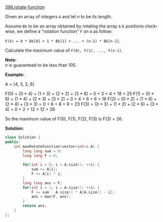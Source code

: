 [396.rotate-function](https://leetcode.com/problems/rotate-function/)  

Given an array of integers `A` and let _n_ to be its length.

Assume `Bk` to be an array obtained by rotating the array `A` _k_ positions clock-wise, we define a "rotation function" `F` on `A` as follow:

`F(k) = 0 * Bk[0] + 1 * Bk[1] + ... + (n-1) * Bk[n-1]`.

Calculate the maximum value of `F(0), F(1), ..., F(n-1)`.

**Note:**  
_n_ is guaranteed to be less than 105.

**Example:**

A = \[4, 3, 2, 6\]

F(0) = (0 \* 4) + (1 \* 3) + (2 \* 2) + (3 \* 6) = 0 + 3 + 4 + 18 = 25
F(1) = (0 \* 6) + (1 \* 4) + (2 \* 3) + (3 \* 2) = 0 + 4 + 6 + 6 = 16
F(2) = (0 \* 2) + (1 \* 6) + (2 \* 4) + (3 \* 3) = 0 + 6 + 8 + 9 = 23
F(3) = (0 \* 3) + (1 \* 2) + (2 \* 6) + (3 \* 4) = 0 + 2 + 12 + 12 = 26

So the maximum value of F(0), F(1), F(2), F(3) is F(3) = 26.  



**Solution:**  

```cpp
class Solution {
public:
    int maxRotateFunction(vector<int>& A) {
        long long sum = 0;
        long long F = 0;
        
        for(int i = 0; i < A.size(); ++i) {
            sum += A[i];
            F += A[i] * i;
        }
        long long ans = F;
        for(int i = 1; i < A.size(); ++i) {
            F += sum - A.size() * A[A.size() - i];
            ans = max(F, ans);
        }
        return ans;
    }
};
```
      